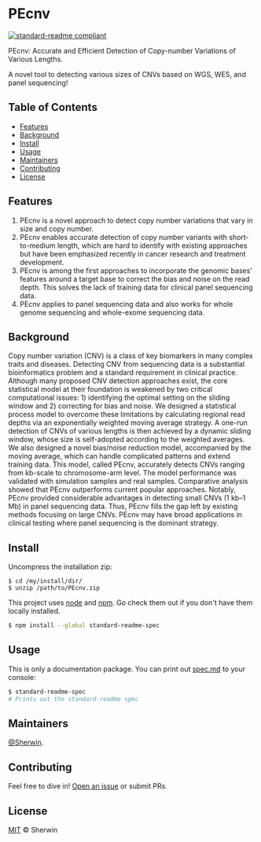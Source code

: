 # PEcnv

[![standard-readme compliant](https://img.shields.io/badge/readme%20style-standard-brightgreen.svg?style=flat-square)](https://github.com/Sherwin-xjtu/PEcnv/edit/master/README.md)

PEcnv: Accurate and Efficient Detection of Copy-number Variations of Various Lengths.

A novel tool to detecting various sizes of CNVs based on WGS, WES, and panel sequencing! 

## Table of Contents

- [Features](#features)
- [Background](#background)
- [Install](#install)
- [Usage](#usage)
- [Maintainers](#maintainers)
- [Contributing](#contributing)
- [License](#license)

## Features

1. PEcnv is a novel approach to detect copy number variations that vary in size and copy number.
2. PEcnv enables accurate detection of copy number variants with short-to-medium length, which are hard to identify with existing approaches but have been emphasized recently in cancer research and treatment development.
3. PEcnv is among the first approaches to incorporate the genomic bases’ features around a target base to correct the bias and noise on the read depth. This solves the lack of training data for clinical panel sequencing data. 
4. PEcnv applies to panel sequencing data and also works for whole genome sequencing and whole-exome sequencing data. 

## Background

Copy number variation (CNV) is a class of key biomarkers in many complex traits and diseases. Detecting CNV from sequencing data is a substantial bioinformatics problem and a standard requirement in clinical practice. Although many proposed CNV detection approaches exist, the core statistical model at their foundation is weakened by two critical computational issues: 1) identifying the optimal setting on the sliding window and 2) correcting for bias and noise. We designed a statistical process model to overcome these limitations by calculating regional read depths via an exponentially weighted moving average strategy. A one-run detection of CNVs of various lengths is then achieved by a dynamic sliding window, whose size is self-adopted according to the weighted averages. We also designed a novel bias/noise reduction model, accompanied by the moving average, which can handle complicated patterns and extend training data. This model, called PEcnv, accurately detects CNVs ranging from kb-scale to chromosome-arm level. The model performance was validated with simulation samples and real samples. Comparative analysis showed that PEcnv outperforms current popular approaches. Notably, PEcnv provided considerable advantages in detecting small CNVs (1 kb–1 Mb) in panel sequencing data. Thus, PEcnv fills the gap left by existing methods focusing on large CNVs. PEcnv may have broad applications in clinical testing where panel sequencing is the dominant strategy.

## Install
Uncompress the installation zip:

    $ cd /my/install/dir/
    $ unzip /path/to/PEcnv.zip
    
This project uses [node](http://nodejs.org) and [npm](https://npmjs.com). Go check them out if you don't have them locally installed.

```sh
$ npm install --global standard-readme-spec
```

## Usage

This is only a documentation package. You can print out [spec.md](spec.md) to your console:

```sh
$ standard-readme-spec
# Prints out the standard-readme spec
```


## Maintainers

[@Sherwin](https://github.com/Sherwin-xjtu).

## Contributing

Feel free to dive in! [Open an issue](https://github.com/Sherwin-xjtu/PEcnv/issues/new) or submit PRs.


## License

[MIT](LICENSE) © Sherwin


